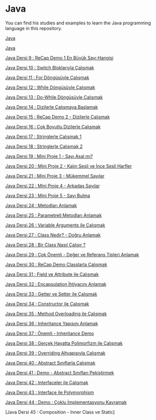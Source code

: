 # Java 
You can find his studies and examples to learn the Java programming language in this repository.

[Java](#)

[Java](#)

[Java Dersi 9 : ReCap Demo 1 En Büyük Sayı Hangisi](https://github.com/dogukandogudd/Java/blob/main/Java%20Projects/reCapDemo1/src/reCapDemo1/Main.java)

[Java Dersi 10 : Switch Bloklarıyla Çalışmak](https://github.com/dogukandogudd/Java/blob/main/Java%20Projects/switchDemo/src/switchDemo/Main.java)

[Java Dersi 11 : For Döngüsüyle Çalışmak](https://github.com/dogukandogudd/Java/blob/main/Java%20Projects/loopDemo/src/loopDemo/Main.java)

[Java Dersi 12 : While Döngüsüyle Çalışmak](https://github.com/dogukandogudd/Java/blob/main/Java%20Projects/loopDemo/src/loopDemo/Main.java)

[Java Dersi 13 : Do-While Döngüsüyle Çalışmak](https://github.com/dogukandogudd/Java/blob/main/Java%20Projects/loopDemo/src/loopDemo/Main.java)

[Java Dersi 14 : Dizilerle Çalışmaya Başlamak](https://github.com/dogukandogudd/Java/blob/main/Java%20Projects/arraysDemo/src/arraysDemo/Main.java)

[Java Dersi 15 : ReCap Demo 2 - Dizilerle Çalışmak](https://github.com/dogukandogudd/Java/blob/main/Java%20Projects/reCapDemo2/src/reCapDemo2/Main.java)

[Java Dersi 16 : Çok Boyutlu Dizilerle Çalışmak](https://github.com/dogukandogudd/Java/blob/main/Java%20Projects/multiDimensionalArrayDemo/src/multiDimensionalArrayDemo/Main.java)<br>

[Java Dersi 17 : Stringlerle Çalışmak 1](https://github.com/dogukandogudd/Java/blob/main/Java%20Projects/stringsDemo/src/stringsDemo/Main.java)

[Java Dersi 18 : Stringlerle Çalışmak 2](https://github.com/dogukandogudd/Java/blob/main/Java%20Projects/stringsDemo/src/stringsDemo/Main.java)

[Java Dersi 19 : Mini Proje 1 - Sayı Asal mı?](https://github.com/dogukandogudd/Java/blob/main/Java%20Projects/miniProjectPrimeNumber/src/miniProjectPrimeNumber/Main.java)<br>

[Java Dersi 20 : Mini Proje 2 - Kalın Sesli ve İnce Sesli Harfler](https://github.com/dogukandogudd/Java/blob/main/Java%20Projects/sesliHarfler/src/sesliHarfler/Main.java)

[Java Dersi 21 : Mini Proje 3 - Mükemmel Sayılar](https://github.com/dogukandogudd/Java/blob/main/Java%20Projects/mukemmelSayi/src/mukemmelSayi/Main.java)

[Java Dersi 22 : Mini Proje 4 - Arkadaş Sayılar](https://github.com/dogukandogudd/Java/blob/main/Java%20Projects/friendNumbers/src/friendNumbers/Main.java)

[Java Dersi 23 : Mini Proje 5 - Sayı Bulma](https://github.com/dogukandogudd/Java/blob/main/Java%20Projects/findNumbers/src/findNumbers/Main.java)

[Java Dersi 24 : Metodları Anlamak]()

[Java Dersi 25 : Parametreli Metodları Anlamak]()

[Java Dersi 26 : Variable Arguments ile Çalışmak]()

[Java Dersi 27 : Class Nedir? - Doğru Anlamak]()

[Java Dersi 28 : Bir Class Nasıl Çalışır ?]()

[Java Dersi 29 : Çok Önemli - Değer ve Referans Tipleri Anlamak]()

[Java Dersi 30 : ReCap Demo Classlarla Çalışmak]()

[Java Dersi 31 : Field ve Attribute ile Çalışmak]()

[Java Dersi 32 : Encapsulation İhtiyacını Anlamak]()

[Java Dersi 33 : Getter ve Setter ile Çalışmak]()

[Java Dersi 34 : Constructor ile Çalışmak]()

[Java Dersi 35 : Method Overloading ile Çalışmak]()

[Java Dersi 36 : Inheritance Yapısını Anlamak]()

[Java Dersi 37 : Önemli - Inheritance Demo]()

[Java Dersi 38 : Gerçek Hayatta Polimorfizm ile Çalışmak]()

[Java Dersi 39 : Overriding Altyapısıyla Çalışmak]()

[Java Dersi 40 : Abstract Sınıflarla Çalışmak]()

[Java Dersi 41 : Demo - Abstract Sınıfları Pekiştirmek]()

[Java Dersi 42 : Interfaceler ile Çalışmak]()

[Java Dersi 43 : Interface ile Polymorphism]()

[Java Dersi 44 : Demo : Çoklu İmplementasyonu Kavramak]()

[Java Dersi 45 : Composition - Inner Class ve Static]


